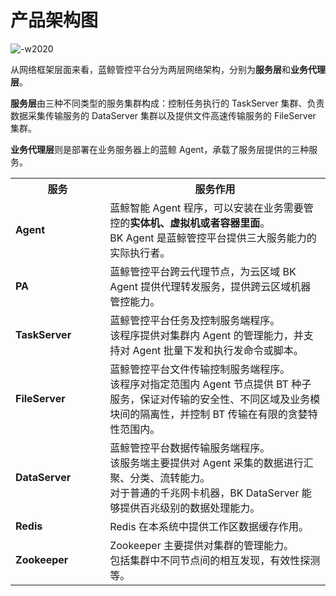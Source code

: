 # 产品架构图

![-w2020](../assets/002.png)

从网络框架层面来看，蓝鲸管控平台分为两层网络架构，分别为**服务层**和**业务代理层**。

**服务层**由三种不同类型的服务集群构成：控制任务执行的 TaskServer 集群、负责数据采集传输服务的 DataServer 集群以及提供文件高速传输服务的 FileServer 集群。

**业务代理层**则是部署在业务服务器上的蓝鲸 Agent，承载了服务层提供的三种服务。

<table><tbody>
<tr><th width="30%">服务</th><th width="75%">服务作用</th></tr>
<tr><td><b>Agent</b></td><td>蓝鲸智能 Agent 程序，可以安装在业务需要管控的<b>实体机、虚拟机或者容器里面</b>。<br>BK Agent 是蓝鲸管控平台提供三大服务能力的实际执行者。</td></tr>
<tr><td><b>PA</b></td><td>蓝鲸管控平台跨云代理节点，为云区域 BK Agent 提供代理转发服务，提供跨云区域机器管控能力。</td></tr>
<tr><td><b>TaskServer</b></td><td>蓝鲸管控平台任务及控制服务端程序。<br>该程序提供对集群内 Agent 的管理能力，并支持对 Agent 批量下发和执行发命令或脚本。</td></tr>
<tr><td><b>FileServer</b></td><td>蓝鲸管控平台文件传输控制服务端程序。<br>该程序对指定范围内 Agent 节点提供 BT 种子服务，保证对传输的安全性、不同区域及业务模块间的隔离性，并控制 BT 传输在有限的贪婪特性范围内。</td></tr>
<tr><td><b>DataServer</b></td><td>蓝鲸管控平台数据传输服务端程序。<br>该服务端主要提供对 Agent 采集的数据进行汇聚、分类、流转能力。<br>对于普通的千兆网卡机器，BK DataServer 能够提供百兆级别的数据处理能力。</td></tr>
<tr><td><b>Redis</b></td><td>Redis 在本系统中提供工作区数据缓存作用。</td></tr>
<tr><td><b>Zookeeper</b></td><td>Zookeeper 主要提供对集群的管理能力。<br>包括集群中不同节点间的相互发现，有效性探测等。</td></tr>
</tbody></table>
